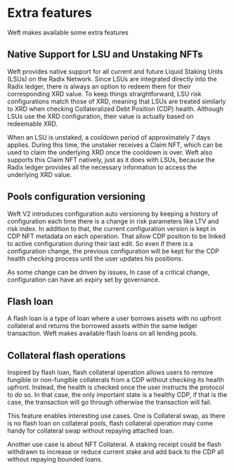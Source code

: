 
# Extra features

Weft makes available some extra features

## Native Support for LSU and Unstaking NFTs

Weft provides native support for all current and future Liquid Staking Units (LSUs) on the Radix Network. Since LSUs are integrated directly into the Radix ledger, there is always an option to redeem them for their corresponding XRD value. To keep things straightforward, LSU risk configurations match those of XRD, meaning that LSUs are treated similarly to XRD when checking Collateralized Debt Position (CDP) health. Although LSUs use the XRD configuration, their value is actually based on redeemable XRD.

When an LSU is unstaked, a cooldown period of approximately 7 days applies. During this time, the unstaker receives a Claim NFT, which can be used to claim the underlying XRD once the cooldown is over. Weft also supports this Claim NFT natively, just as it does with LSUs, because the Radix ledger provides all the necessary information to access the underlying XRD value.

## Pools configuration versioning 

Weft V2 introduces configuration auto versioning by keeping a history of configuration each time there is a change in risk parameters like LTV and risk index. In addition to that, the current configuration version is kept in CDP NFT metadata on each operation. That allow CDP position to be linked to active configuration during their last edit. So even if there is a configuration change, the previous configuration will be kept for the CDP health checking process until the user updates his positions.

As some change can be driven by issues, In case of a critical change, configuration can have an expiry set by governance.

## Flash loan

A flash loan is a type of loan where a user borrows assets with no upfront collateral and returns the borrowed assets within the same ledger transaction. Weft makes available flash loans on all lending pools.


## Collateral flash operations

Inspired by flash loan, flash collateral operation allows users to remove fungible or non-fungible collaterals from a CDP without checking its health upfront. Instead, the health is checked once the user instructs the protocol to do so. In that case, the only important state is a healthy CDP, if that is the case, the transaction will go through  otherwise the transaction will fail. 

This feature enables interesting use cases. One is Collateral swap, as there is no flash loan on collateral pools, flash collateral operation may come handy for collateral swap without repaying attached loan.

Another use case is about NFT Collateral. A staking receipt could be flash withdrawn to increase or reduce current stake and add back to the CDP all without repaying bounded loans.
